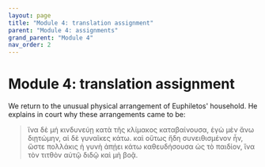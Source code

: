 ```yaml
---
layout: page
title: "Module 4: translation assignment"
parent: "Module 4: assignments"
grand_parent: "Module 4"
nav_order: 2
---
```


# Module 4: translation assignment

We return to the unusual physical arrangement of Euphiletos' household. He explains in court why these arrangements came to be:

> ἵνα δὲ μή κινδυνεύῃ κατὰ τῆς κλίμακος καταβαίνουσα, ἐγὼ μὲν ἄνω διῃτώμην, αἱ δὲ γυναῖκες κάτω. καὶ οὕτως ἤδη συνειθισμένον ἦν, ὥστε
πολλάκις ἡ γυνὴ ἀπῄει κάτω καθευδήσουσα ὡς τὸ παιδίον, ἵνα τὸν τιτθὸν αὐτῷ διδῷ καὶ μὴ βοᾷ.
